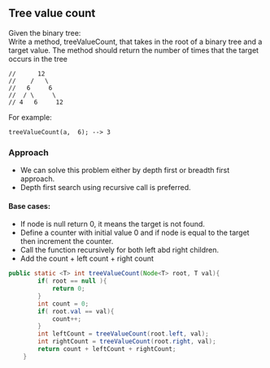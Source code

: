 ## Tree value count
Given the binary tree:<br>
Write a method, treeValueCount, that takes in the root of a binary tree and a target value. The method should return the number of times that the target occurs in the tree
```
//      12
//    /   \
//   6     6
//  / \     \
// 4   6     12
```
For example:
```
treeValueCount(a,  6); --> 3
```

### Approach
* We can solve this problem either by depth first or breadth first approach.
* Depth first search using recursive call is preferred.

#### Base cases:
* If node is null return 0, it means the target is not found.
* Define a counter with initial value 0 and if node is equal to the target then increment the counter.
* Call the function recursively for both left abd right children.
* Add the count + left count + right count

```java
public static <T> int treeValueCount(Node<T> root, T val){
        if( root == null ){
            return 0;
        }
        int count = 0;
        if( root.val == val){
            count++;
        }
        int leftCount = treeValueCount(root.left, val);
        int rightCount = treeValueCount(root.right, val);
        return count + leftCount + rightCount;
    }
```